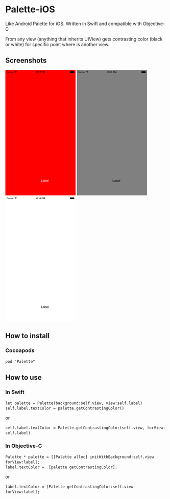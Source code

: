 # Palette-iOS
Like Android Palette for iOS. Written in Swift and compatible with Objective-C

From any view (anything that inherits UIView) gets contrasting color (black or white) for specific point where is another view.

## Screenshots
<img src="/screenshots/red.png" alt="palette ios example" width="220" height="391">
<img src="/screenshots/gray.png" alt="palette ios example" width="220" height="391">
<img src="/screenshots/white.png" alt="palette ios example" width="220" height="391">


## How to install

### Cocoapods

    pod "Palette"

## How to use

### In Swift

    let palette = Palette(background:self.view, view:self.label)
    self.label.textColor = palette.getContrastingColor()
    
or 
    
    self.label.textColor = Palette.getContrastingColor(self.view, forView: self.label)

### In Objective-C 
    
    Palette * palette = [[Palette alloc] initWithBackground:self.view forView:label];
    label.textColor =  [palette getContrastingColor];

or 

    label.textColor = [Palette getContrastingColor:self.view forView:label];


